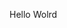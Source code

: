 Hello Wolrd
































































































































































































































































































































































































































































































































































































































































































































































































































































































































































































































































































































































































































































































































































































































































































































































































































































































































































































































































































































































































































































































































































































































































































































































































































































































































































































































































































































































































































































































































































































































